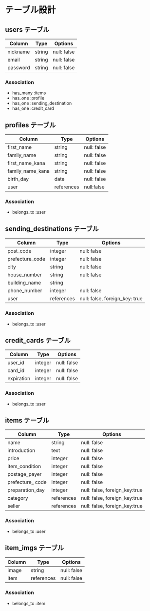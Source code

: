 # テーブル設計

## users テーブル

| Column   | Type   | Options     |
| -------- | ------ | ----------- |
| nickname | string | null: false |
| email    | string | null: false |
| password | string | null: false |

### Association

- has_many :items
- has_one :profile
- has_one :sending_destination
- has_one :credit_card

## profiles テーブル

| Column | Type   | Options     |
| ------ | ------ | ----------- |
| first_name   | string | null: false |
| family_name  | string | null: false |
| first_name_kana | string | null: false |
| family_name_kana | string | null: false |
| birth_day | date | null: false |
| user | references | null:false | foreign_key |

### Association

- belongs_to :user

## sending_destinations テーブル

| Column | Type       | Options                        |
| ------ | ---------- | ------------------------------ |
| post_code | integer | null: false                    |
| prefecture_code | integer | null: false              |
| city | string | null: false                          |
| house_number | string | null: false                  |
| building_name | string |                             |
| phone_number | integer | null: false                 |
| user   | references | null: false, foreign_key: true |

### Association

- belongs_to :user

## credit_cards テーブル

| Column  | Type       | Options                        |
| ------- | ---------- | ------------------------------ |
| user_id | integer | null: false                       |
| card_id | integer | null: false                       |
| expiration | integer | null: false                    |

### Association

- belongs_to :user

## items テーブル

| Column  | Type       | Options                        |
| ------- | ---------- | ------------------------------ |
| name    | string     | null: false                    |
| introduction | text | null: false                     |
| price | integer | null: false                         |
| item_condition | integer | null: false                |
| postage_payer | integer | null: false                 |
| prefecture_ code | integer | null: false              |
| preparation_day | integer | null: false, foreign_key:true |
| category | references | null: false, foreign_key:true |
| seller | references | null: false, foreign_key:true | 

### Association

- belongs_to :user

## item_imgs テーブル

| Column  | Type       | Options                        |
| ------- | ---------- | ------------------------------ |
| image | string | null: false |
| item | references | null: false |

### Association

- belongs_to :item

